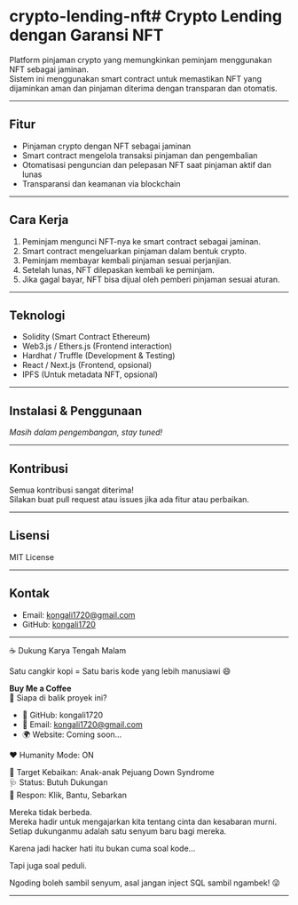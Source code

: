 # crypto-lending-nft# Crypto Lending dengan Garansi NFT

Platform pinjaman crypto yang memungkinkan peminjam menggunakan NFT sebagai jaminan.  
Sistem ini menggunakan smart contract untuk memastikan NFT yang dijaminkan aman dan pinjaman diterima dengan transparan dan otomatis.

---

## Fitur

- Pinjaman crypto dengan NFT sebagai jaminan  
- Smart contract mengelola transaksi pinjaman dan pengembalian  
- Otomatisasi penguncian dan pelepasan NFT saat pinjaman aktif dan lunas  
- Transparansi dan keamanan via blockchain  

---

## Cara Kerja

1. Peminjam mengunci NFT-nya ke smart contract sebagai jaminan.  
2. Smart contract mengeluarkan pinjaman dalam bentuk crypto.  
3. Peminjam membayar kembali pinjaman sesuai perjanjian.  
4. Setelah lunas, NFT dilepaskan kembali ke peminjam.  
5. Jika gagal bayar, NFT bisa dijual oleh pemberi pinjaman sesuai aturan.

---

## Teknologi

- Solidity (Smart Contract Ethereum)  
- Web3.js / Ethers.js (Frontend interaction)  
- Hardhat / Truffle (Development & Testing)  
- React / Next.js (Frontend, opsional)  
- IPFS (Untuk metadata NFT, opsional)

---

## Instalasi & Penggunaan

*Masih dalam pengembangan, stay tuned!*

---

## Kontribusi

Semua kontribusi sangat diterima!  
Silakan buat pull request atau issues jika ada fitur atau perbaikan.

---

## Lisensi

MIT License

---

## Kontak

- Email: kongali1720@gmail.com  
- GitHub: [kongali1720](https://github.com/kongali1720)

---

☕ Dukung Karya Tengah Malam

Satu cangkir kopi = Satu baris kode yang lebih manusiawi 😄

**Buy Me a Coffee**  
🧠 Siapa di balik proyek ini?

- 🧙 GitHub: kongali1720  
- 💌 Email: kongali1720@gmail.com  
- 🌍 Website: Coming soon...

❤️ Humanity Mode: ON

🎯 Target Kebaikan: Anak-anak Pejuang Down Syndrome  
🩺 Status: Butuh Dukungan  
💖 Respon: Klik, Bantu, Sebarkan

Mereka tidak berbeda.  
Mereka hadir untuk mengajarkan kita tentang cinta dan kesabaran murni.  
Setiap dukunganmu adalah satu senyum baru bagi mereka.

Karena jadi hacker hati itu bukan cuma soal kode...

Tapi juga soal peduli.

Ngoding boleh sambil senyum, asal jangan inject SQL sambil ngambek! 😜

---
